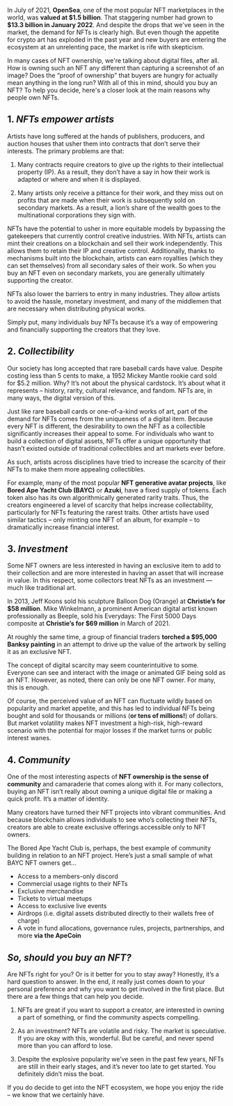 In July of 2021, **OpenSea**, one of the most popular NFT marketplaces in the world, was **valued at \$1.5 billion**. That staggering number had grown to **\$13.3 billion in January 2022**. And despite the drops that we've seen in the market, the demand for NFTs is clearly high. But even though the appetite for crypto art has exploded in the past year and new buyers are entering the ecosystem at an unrelenting pace, the market is rife with skepticism.

In many cases of NFT ownership, we're talking about digital files, after all. How is owning such an NFT any different than capturing a screenshot of an image? Does the “proof of ownership” that buyers are hungry for actually mean anything in the long run? With all of this in mind, should you buy an
NFT? To help you decide, here's a closer look at the main reasons why people
own NFTs.

## 1. _NFTs empower artists_

Artists have long suffered at the hands of publishers, producers, and auction houses that usher them into contracts that don’t serve their interests. The primary problems are that:

1. Many contracts require creators to give up the rights to their intellectual property (IP). As a result, they don’t have a say in how their work is adapted or where and when it is displayed.

2. Many artists only receive a pittance for their work, and they miss out on profits that are made when their work is subsequently sold on secondary markets. As a result, a lion’s share of the wealth goes to the multinational corporations they sign with.

NFTs have the potential to usher in more equitable models by bypassing the gatekeepers that currently control creative industries. With NFTs, artists can mint their creations on a blockchain and sell their work independently. This allows them to retain their IP and creative control. Additionally, thanks to mechanisms built into the blockchain, artists can earn royalties (which they can set themselves) from all secondary sales of their work. So when you buy an NFT even on secondary markets, you are generally ultimately supporting the creator.

NFTs also lower the barriers to entry in many industries. They allow artists to avoid the hassle, monetary investment, and many of the middlemen that are necessary when distributing physical works.

Simply put, many individuals buy NFTs because it’s a way of empowering and financially supporting the creators that they love.

## 2. _Collectibility_

Our society has long accepted that rare baseball cards have value. Despite costing less than 5 cents to make, a 1952 Mickey Mantle rookie card sold for $5.2 million. Why? It’s not about the physical cardstock. It’s about what it represents – history, rarity, cultural relevance, and fandom. NFTs are, in many ways, the digital version of this.

Just like rare baseball cards or one-of-a-kind works of art, part of the demand for NFTs comes from the uniqueness of a digital item. Because every NFT is different, the desirability to own the NFT as a collectible significantly increases their appeal to some. For individuals who want to build a collection of digital assets, NFTs offer a unique opportunity that hasn’t existed outside of traditional collectibles and art markets ever before.

As such, artists across disciplines have tried to increase the scarcity of their NFTs to make them more appealing collectibles.

For example, many of the most popular **NFT generative avatar projects**, like **Bored Ape Yacht Club (BAYC)** or **Azuki**, have a fixed supply of tokens. Each token also has its own algorithmically generated rarity traits. Thus, the creators engineered a level of scarcity that helps increase collectability, particularly for NFTs featuring the rarest traits. Other artists have used similar tactics – only minting one NFT of an album, for example – to dramatically increase financial interest.

## 3. _Investment_

Some NFT owners are less interested in having an exclusive item to add to their collection and are more interested in having an asset that will increase in value. In this respect, some collectors treat NFTs as an investment — much like traditional art.

In 2013, Jeff Koons sold his sculpture Balloon Dog (Orange) at **Christie’s for $58 million**. Mike Winkelmann, a prominent American digital artist known professionally as Beeple, sold his Everydays: The First 5000 Days composite at **Christie’s for $69 million** in March of 2021.

At roughly the same time, a group of financial traders **torched a $95,000 Banksy painting** in an attempt to drive up the value of the artwork by selling it as an exclusive NFT.

The concept of digital scarcity may seem counterintuitive to some. Everyone can see and interact with the image or animated GIF being sold as an NFT. However, as noted, there can only be one NFT owner. For many, this is enough.

Of course, the perceived value of an NFT can fluctuate wildly based on popularity and market appetite, and this has led to individual NFTs being bought and sold for thousands or millions (**or tens of millions!**) of dollars. But market volatility makes NFT investment a high-risk, high-reward scenario with the potential for major losses if the market turns or public interest wanes.

## 4. _Community_

One of the most interesting aspects of **NFT ownership is the sense of community** and camaraderie that comes along with it. For many collectors, buying an NFT isn’t really about owning a unique digital file or making a quick profit. It’s a matter of identity.

Many creators have turned their NFT projects into vibrant communities. And because blockchain allows individuals to see who’s collecting their NFTs, creators are able to create exclusive offerings accessible only to NFT owners.

The Bored Ape Yacht Club is, perhaps, the best example of community building in relation to an NFT project. Here’s just a small sample of what BAYC NFT owners get…

- Access to a members-only discord
- Commercial usage rights to their NFTs
- Exclusive merchandise
- Tickets to virtual meetups
- Access to exclusive live events
- Airdrops (i.e. digital assets distributed directly to their wallets free of charge)
- A vote in fund allocations, governance rules, projects, partnerships, and more **via the ApeCoin**

## _So, should you buy an NFT?_

Are NFTs right for you? Or is it better for you to stay away? Honestly, it’s a hard question to answer. In the end, it really just comes down to your personal preference and why you want to get involved in the first place. But there are a few things that can help you decide.

1. NFTs are great if you want to support a creator, are interested in owning a part of something, or find the community aspects compelling.

2. As an investment? NFTs are volatile and risky. The market is speculative. If you are okay with this, wonderful. But be careful, and never spend more than you can afford to lose.

3. Despite the explosive popularity we’ve seen in the past few years, NFTs are still in their early stages, and it’s never too late to get started. You definitely didn’t miss the boat.

If you do decide to get into the NFT ecosystem, we hope you enjoy the ride – we know that we certainly have.
